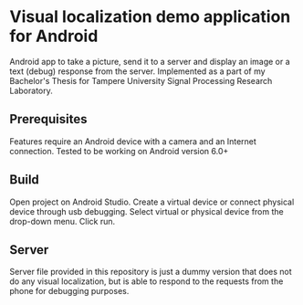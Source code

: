 # Visual localization demo application for Android

  Android app to take a picture, send it to a server and display an image or a text (debug) response from the server.
  Implemented as a part of my Bachelor's Thesis for Tampere University Signal Processing Research Laboratory.

## Prerequisites
  Features require an Android device with a camera and an Internet connection.
  Tested to be working on Android version 6.0+
  
## Build
  Open project on Android Studio.
  Create a virtual device or connect physical device through usb debugging.
  Select virtual or physical device from the drop-down menu.
  Click run.
  
## Server
  Server file provided in this repository is just a dummy version that does not do any visual localization,
  but is able to respond to the requests from the phone for debugging purposes.
